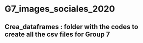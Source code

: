 # G7_images_sociales_2020

## Crea_dataframes : folder with the codes to create all the csv files for Group 7

